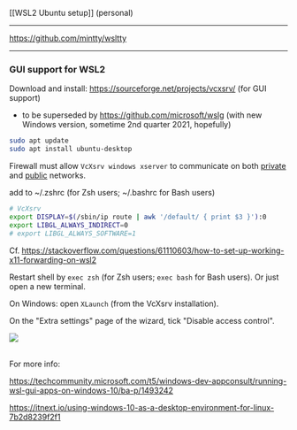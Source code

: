 
[[WSL2 Ubuntu setup]] (personal)

---

https://github.com/mintty/wsltty

---

### GUI support for WSL2

Download and install:
https://sourceforge.net/projects/vcxsrv/ (for GUI support)
- to be superseded by https://github.com/microsoft/wslg (with new Windows version, sometime 2nd quarter 2021, hopefully)


```bash
sudo apt update
sudo apt install ubuntu-desktop
```


Firewall must allow `VcXsrv windows xserver` to communicate on both <u>private</u> and <u>public</u> networks.

add to ~/.zshrc (for Zsh users; ~/.bashrc for Bash users)
```bash
# VcXsrv
export DISPLAY=$(/sbin/ip route | awk '/default/ { print $3 }'):0
export LIBGL_ALWAYS_INDIRECT=0
# export LIBGL_ALWAYS_SOFTWARE=1
```

Cf. https://stackoverflow.com/questions/61110603/how-to-set-up-working-x11-forwarding-on-wsl2

Restart shell by `exec zsh` (for Zsh users; `exec bash` for Bash users). Or just open a new terminal.

On Windows: open `XLaunch` (from the VcXsrv installation).

On the "Extra settings" page of the wizard, tick "Disable access control".

![](https://i.stack.imgur.com/6C7AT.png)


\
For more info:

https://techcommunity.microsoft.com/t5/windows-dev-appconsult/running-wsl-gui-apps-on-windows-10/ba-p/1493242

https://itnext.io/using-windows-10-as-a-desktop-environment-for-linux-7b2d8239f2f1